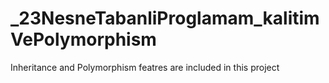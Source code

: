 # _23NesneTabanliProglamam_kalitimVePolymorphism
Inheritance and Polymorphism featres are included in this project
